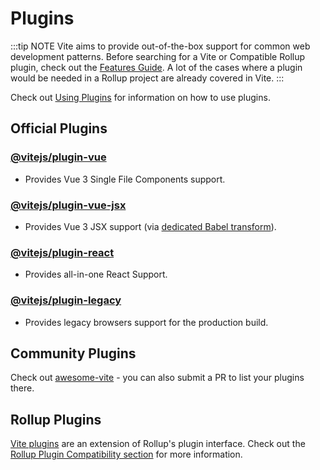 # Plugins

:::tip NOTE
Vite aims to provide out-of-the-box support for common web development patterns. Before searching for a Vite or Compatible Rollup plugin, check out the [Features Guide](../guide/features.md). A lot of the cases where a plugin would be needed in a Rollup project are already covered in Vite.
:::

Check out [Using Plugins](../guide/using-plugins) for information on how to use plugins.

## Official Plugins

### [@vitejs/plugin-vue](https://github.com/vitejs/vite-plugin-vue/tree/main/packages/plugin-vue)

- Provides Vue 3 Single File Components support.

### [@vitejs/plugin-vue-jsx](https://github.com/vitejs/vite-plugin-vue/tree/main/packages/plugin-vue-jsx)

- Provides Vue 3 JSX support (via [dedicated Babel transform](https://github.com/vuejs/jsx-next)).

### [@vitejs/plugin-react](https://github.com/vitejs/vite-plugin-react/tree/main/packages/plugin-react)

- Provides all-in-one React Support.

### [@vitejs/plugin-legacy](https://github.com/vitejs/vite/tree/main/packages/plugin-legacy)

- Provides legacy browsers support for the production build.

## Community Plugins

Check out [awesome-vite](https://github.com/vitejs/awesome-vite#plugins) - you can also submit a PR to list your plugins there.

## Rollup Plugins

[Vite plugins](../guide/api-plugin) are an extension of Rollup's plugin interface. Check out the [Rollup Plugin Compatibility section](../guide/api-plugin#rollup-plugin-compatibility) for more information.
